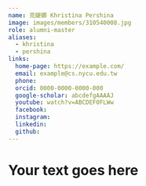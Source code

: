 ```yaml
---
name: 克媞娜 Khristina Pershina 
image: images/members/310540008.jpg 
role: alumni-master
aliases:
  - khristina
  - pershina
links:
  home-page: https://example.com/
  email: example@cs.nycu.edu.tw
  phone: 
  orcid: 0000-0000-0000-000
  google-scholar: abcdefgAAAAJ
  youtube: watch?v=ABCDEF0FLWw
  facebook:
  instagram:
  linkedin:
  github:
---
```

# Your text goes here
